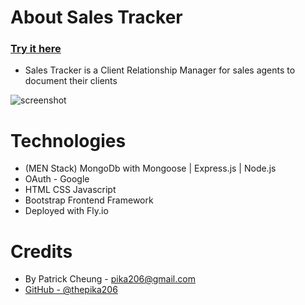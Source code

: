 # About Sales Tracker
### [Try it here](https://sales-tracker-pcheung.fly.dev/)
- Sales Tracker is a Client Relationship Manager for sales agents to document their clients


![screenshot](https://imgur.com/6hC4m8T "screenshot")

# Technologies
- (MEN Stack)  MongoDb with Mongoose | Express.js | Node.js
- OAuth - Google
- HTML CSS Javascript
- Bootstrap Frontend Framework
- Deployed with Fly.io

# Credits
- By Patrick Cheung - pika206@gmail.com
- [GitHub - @thepika206](https://github.com/thepika206)